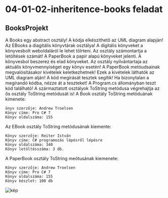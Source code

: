 #  04-01-02-inheritence-books feladat
## BooksProjekt 
A Books egy abstract osztály! A kódja elkészíthető az UML diagram alapján!
Az EBooks a diagitális könyvtárak osztálya! A digitális könyveket a könyvesbolt weboldaláról le lehet tölrteni. Az osztály számontartja a letöltések számát!
A PaperBook a papír alapú könyveket jelenti. A könyvesbol beszerez és elad könyveket. Az osztály nyilvántartaja az aktuális könyvmennyiséget egy könyv esetén!
A PaperBook metóudsainak megvalósításakor kivételek keletkezhetnek! Ezek a kivételek láthatók az UML diagram alján!
A kód megírását tesztek segítik! Ha bizonytalan a megírandó kódba, nézze át a teszteket!
A Program.cs állományban teszt kód található!
A származtatott osztályok ToString metódusa végrehajtja az ős osztály ToString metódusát is!
A Book osztály ToString metóduának kimenete:
```
önyv szerzője: Andrew Troelsen
Könyv címe: Pro C# 7
Könyv oldalszáma: 155
```
Az EBook osztály ToString metódusának kiemente:
```
Könyv szerzője: Reiter István
Könyv címe: C# programozás lépésről lépésre
Könyv oldalszáma: 340
Könyv letöltésszáma: 3 db.
```
A PaperBook osztály ToString meótusának kiemenete:
```
Könyv szerzője: Andrew Troelsen
Könyv címe: Pro C# 7
Könyv oldalszáma: 155
Könyv készlet: 100 db
```
![kép](https://github.com/csarp-dotnet-core-oop-task/04-01-02-inheritence-books/blob/main/BooksProjekt/task.png)
